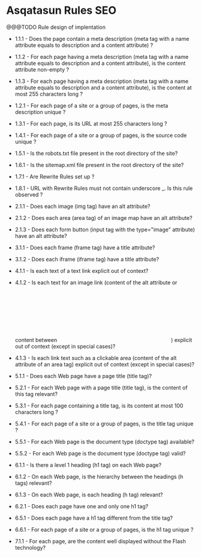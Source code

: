 # Asqatasun Rules SEO

@@@TODO Rule design of implentation


* 1.1.1 - Does the page contain a meta description (meta tag with a name attribute equals to description and a content attribute) ?
* 1.1.2 - For each page having a meta description (meta tag with a name attribute equals to description and a content attribute), is the content attribute non-empty ?
* 1.1.3 - For each page having a meta description (meta tag with a name attribute equals to description and a content attribute), is the content at most 255 characters long ?
* 1.2.1 - For each page of a site or a group of pages, is the meta description unique ?
* 1.3.1 - For each page, is its URL at most 255 characters long ?
* 1.4.1 - For each page of a site or a group of pages, is the source code unique ?
* 1.5.1 - Is the robots.txt file present in the root directory of the site?
* 1.6.1 - Is the sitemap.xml file present in the root directory of the site?
* 1.7.1 - Are Rewrite Rules set up ?
* 1.8.1 - URL with Rewrite Rules must not contain underscore _. Is this rule observed ?


* 2.1.1 - Does each image (img tag) have an alt attribute?
* 2.1.2 - Does each area (area tag) of an image map have an alt attribute?
* 2.1.3 - Does each form button (input tag with the type="image" attribute) have an alt attribute?
* 3.1.1 - Does each frame (frame tag) have a title attribute?
* 3.1.2 - Does each iframe (iframe tag) have a title attribute?

* 4.1.1 - Is each text of a text link explicit out of context?
* 4.1.2 - Is each text for an image link (content of the alt attribute or content between <object></object>) explicit out of context (except in special cases)?
* 4.1.3 - Is each link text such as a clickable area (content of the alt attribute of an area tag) explicit out of context (except in special cases)?

* 5.1.1 - Does each Web page have a page title (title tag)?
* 5.2.1 - For each Web page with a page title (title tag), is the content of this tag relevant?
* 5.3.1 - For each page containing a title tag, is its content at most 100 characters long ?
* 5.4.1 - For each page of a site or a group of pages, is the title tag unique ?
* 5.5.1 - For each Web page is the document type (doctype tag) available?
* 5.5.2 - For each Web page is the document type (doctype tag) valid?

* 6.1.1 - Is there a level 1 heading (h1 tag) on each Web page?
* 6.1.2 - On each Web page, is the hierarchy between the headings (h tags) relevant?
* 6.1.3 - On each Web page, is each heading (h tag) relevant?
* 6.2.1 - Does each page have one and only one h1 tag?
* 6.5.1 - Does each page have a h1 tag different from the title tag?
* 6.6.1 - For each page of a site or a group of pages, is the h1 tag unique ?

* 7.1.1 - For each page, are the content well displayed without the Flash technology? 